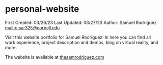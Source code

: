 # personal-website

First Created: 03/26/23
Last Updated: 03/27/23
Author: Samuel Rodriguez [mailto:sar325@cornell.edu](sar325@cornell.edu)

Visit this website portfolio for Samuel Rodriguez! In here you can find all work experience, project description and demos, blog on virtual reality, and more.

The website is available at [thesamrodriguez.com](http://thesamrodriguez.com)
